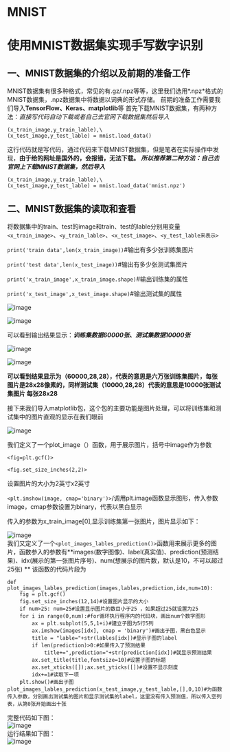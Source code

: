 # MNIST
# 使用MNIST数据集实现手写数字识别

## 一、MNIST数据集的介绍以及前期的准备工作

MNIST数据集有很多种格式，常见的有.gz/.npz等等，这里我们选用*.npz*格式的MNIST数据集，.npz数据集中将数据以词典的形式存储。
前期的准备工作需要我们导入**TensorFlow、Keras、matplotlib**等
首先下载MNIST数据集，有两种方法：*直接写代码自动下载或者自己去官网下载数据集然后导入*

```
(x_train_image,y_train_lable),\
(x_test_image,y_test_lable) = mnist.load_data()

```

这行代码就是写代码，通过代码来下载MNIST数据集，但是笔者在实际操作中发现，**由于给的网址是国外的，会报错，无法下载。** ***所以推荐第二种方法：自己去官网上下载MNIST数据集，然后导入***

```
(x_train_image,y_train_lable),\
(x_test_image,y_test_lable) = mnist.load_data('mnist.npz')
```
## 二、MNIST数据集的读取和查看
将数据集中的train、test的image和train、test的lable分别用变量`<x_train_image>`、`<y_train_lable>`、`<x_test_image>`、`<y_test_lable来表示>`

```print('train data',len(x_train_image))```#输出有多少张训练集图片

```print('test data',len(x_test_image))```#输出有多少张测试集图片

```print('x_train_image',x_train_image.shape)```#输出训练集的属性

```print('x_test_image',x_test_image.shape)```#输出测试集的属性

![image](https://github.com/Gaoshiguo/MNIST/blob/master/mnist-image/1.png)

![image](https://github.com/Gaoshiguo/MNIST/blob/master/mnist-image/2.png)

可以看到输出结果显示：***训练集数据60000张、测试集数据10000张***

![image](https://github.com/Gaoshiguo/MNIST/blob/master/mnist-image/3.png)

![image](https://github.com/Gaoshiguo/MNIST/blob/master/mnist-image/4.png)

**可以看到结果显示为（60000,28,28），代表的意思是六万张训练集图片，每张图片是28x28像素的，同样测试集（10000,28,28）代表的意思是10000张测试集图片
每张28x28**

接下来我们导入matplotlib包，这个包的主要功能是图片处理，可以将训练集和测试集中的图片直观的显示在我们眼前

![image](https://github.com/Gaoshiguo/MNIST/blob/master/mnist-image/5.png)

我们定义了一个plot_image（）函数，用于展示图片，括号中image作为参数

`<fig=plt.gcf()>`

`<fig.set_size_inches(2,2)>`

设置图片的大小为2英寸x2英寸

`<plt.imshow(image, cmap='binary')>`/调用plt.image函数显示图形，传入参数image，cmap参数设置为binary，代表以黑白显示

传入的参数为x_train_image[0],显示训练集第一张图片，图片显示如下：

![image](https://github.com/Gaoshiguo/MNIST/blob/master/mnist-image/6.png)  
我们又定义了一个`<plot_images_lables_prediction()>`函数用来展示更多的图片，函数参入的参数有**images(数字图像)、label(真实值)、prediction(预测结果)、idx(展示的第一张图片序号)、num(想展示的图片数，默认是10，不可以超过25张) ** 
该函数的代码片段为  
``` 
def plot_images_lables_prediction(images,lables,prediction,idx,num=10):
    fig = plt.gcf()
    fig.set_size_inches(12,14)#设置图片显示的大小
    if num>25: num=25#设置显示图片的数目小于25 ，如果超过25就设置为25
    for i in range(0,num):#for循环执行程序内的代码块，画出num个数字图形
        ax = plt.subplot(5,5,1+i)#建立子图为5行5列
        ax.imshow(images[idx], cmap = 'binary')#画出子图，黑白色显示
        title = "lable="+str(lables[idx])#显示子图的label
        if len(prediction)>0:#如果传入了预测结果
            title+=",prediction="+str(prediction[idx])#就显示预测结果
        ax.set_title(title,fontsize=10)#设置子图的标题
        ax.set_xticks([]);ax.set_yticks([])#设置不显示刻度
        idx+=1#读取下一项
    plt.show()#画出子图
plot_images_lables_prediction(x_test_image,y_test_lable,[],0,10)#为函数传入参数，分别画出测试集的图片和显示测试集的label，这里没有传入预测值，所以传入空列表，从第0张开始画出十张

```  
完整代码如下图：  
![image](https://github.com/Gaoshiguo/MNIST/blob/master/mnist-image/7.png)  
运行结果如下图：  
![image](https://github.com/Gaoshiguo/MNIST/blob/master/mnist-image/8.png)





